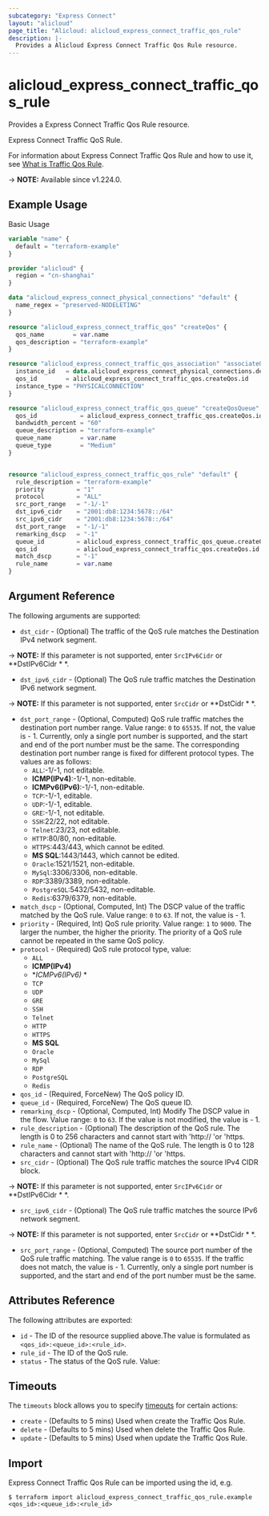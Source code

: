 ```yaml
---
subcategory: "Express Connect"
layout: "alicloud"
page_title: "Alicloud: alicloud_express_connect_traffic_qos_rule"
description: |-
  Provides a Alicloud Express Connect Traffic Qos Rule resource.
---
```


# alicloud_express_connect_traffic_qos_rule

Provides a Express Connect Traffic Qos Rule resource.

Express Connect Traffic QoS Rule.

For information about Express Connect Traffic Qos Rule and how to use it, see [What is Traffic Qos Rule](https://next.api.alibabacloud.com/document/Vpc/2016-04-28/CreateExpressConnectTrafficQosRule).

-> **NOTE:** Available since v1.224.0.

## Example Usage

Basic Usage

```terraform
variable "name" {
  default = "terraform-example"
}

provider "alicloud" {
  region = "cn-shanghai"
}

data "alicloud_express_connect_physical_connections" "default" {
  name_regex = "preserved-NODELETING"
}

resource "alicloud_express_connect_traffic_qos" "createQos" {
  qos_name        = var.name
  qos_description = "terraform-example"
}

resource "alicloud_express_connect_traffic_qos_association" "associateQos" {
  instance_id   = data.alicloud_express_connect_physical_connections.default.ids.1
  qos_id        = alicloud_express_connect_traffic_qos.createQos.id
  instance_type = "PHYSICALCONNECTION"
}

resource "alicloud_express_connect_traffic_qos_queue" "createQosQueue" {
  qos_id            = alicloud_express_connect_traffic_qos.createQos.id
  bandwidth_percent = "60"
  queue_description = "terraform-example"
  queue_name        = var.name
  queue_type        = "Medium"
}


resource "alicloud_express_connect_traffic_qos_rule" "default" {
  rule_description = "terraform-example"
  priority         = "1"
  protocol         = "ALL"
  src_port_range   = "-1/-1"
  dst_ipv6_cidr    = "2001:db8:1234:5678::/64"
  src_ipv6_cidr    = "2001:db8:1234:5678::/64"
  dst_port_range   = "-1/-1"
  remarking_dscp   = "-1"
  queue_id         = alicloud_express_connect_traffic_qos_queue.createQosQueue.queue_id
  qos_id           = alicloud_express_connect_traffic_qos.createQos.id
  match_dscp       = "-1"
  rule_name        = var.name
}
```

## Argument Reference

The following arguments are supported:
* `dst_cidr` - (Optional) The traffic of the QoS rule matches the Destination IPv4 network segment.

-> **NOTE:**  If this parameter is not supported, enter `SrcIPv6Cidr` or **DstIPv6Cidr * *.

* `dst_ipv6_cidr` - (Optional) The QoS rule traffic matches the Destination IPv6 network segment.

-> **NOTE:**  If this parameter is not supported, enter `SrcCidr` or **DstCidr * *.

* `dst_port_range` - (Optional, Computed) QoS rule traffic matches the destination port number range. Value range: `0` to `65535`. If not, the value is - 1. Currently, only a single port number is supported, and the start and end of the port number must be the same. The corresponding destination port number range is fixed for different protocol types. The values are as follows:
  - `ALL`:-1/-1, not editable.
  - **ICMP(IPv4)**:-1/-1, non-editable.
  - **ICMPv6(IPv6)**:-1/-1, non-editable.
  - `TCP`:-1/-1, editable.
  - `UDP`:-1/-1, editable.
  - `GRE`:-1/-1, not editable.
  - `SSH`:22/22, not editable.
  - `Telnet`:23/23, not editable.
  - `HTTP`:80/80, non-editable.
  - `HTTPS`:443/443, which cannot be edited.
  - **MS SQL**:1443/1443, which cannot be edited.
  - `Oracle`:1521/1521, non-editable.
  - `MySql`:3306/3306, non-editable.
  - `RDP`:3389/3389, non-editable.
  - `PostgreSQL`:5432/5432, non-editable.
  - `Redis`:6379/6379, non-editable.
* `match_dscp` - (Optional, Computed, Int) The DSCP value of the traffic matched by the QoS rule. Value range: `0` to `63`. If not, the value is - 1.
* `priority` - (Required, Int) QoS rule priority. Value range: `1` to `9000`. The larger the number, the higher the priority. The priority of a QoS rule cannot be repeated in the same QoS policy.
* `protocol` - (Required) QoS rule protocol type, value:
  - `ALL`
  - **ICMP(IPv4)**
  - **ICMPv6(IPv6)* *
  - `TCP`
  - `UDP`
  - `GRE`
  - `SSH`
  - `Telnet`
  - `HTTP`
  - `HTTPS`
  - **MS SQL**
  - `Oracle`
  - `MySql`
  - `RDP`
  - `PostgreSQL`
  - `Redis`
* `qos_id` - (Required, ForceNew) The QoS policy ID.
* `queue_id` - (Required, ForceNew) The QoS queue ID.
* `remarking_dscp` - (Optional, Computed, Int) Modify The DSCP value in the flow. Value range: `0` to `63`. If the value is not modified, the value is - 1.
* `rule_description` - (Optional) The description of the QoS rule.
The length is 0 to 256 characters and cannot start with 'http:// 'or 'https.
* `rule_name` - (Optional) The name of the QoS rule.
The length is 0 to 128 characters and cannot start with 'http:// 'or 'https.
* `src_cidr` - (Optional) The QoS rule traffic matches the source IPv4 CIDR block.

-> **NOTE:**  If this parameter is not supported, enter `SrcIPv6Cidr` or **DstIPv6Cidr * *.

* `src_ipv6_cidr` - (Optional) The QoS rule traffic matches the source IPv6 network segment.

-> **NOTE:**  If this parameter is not supported, enter `SrcCidr` or **DstCidr * *.

* `src_port_range` - (Optional, Computed) The source port number of the QoS rule traffic matching. The value range is `0` to `65535`. If the traffic does not match, the value is - 1. Currently, only a single port number is supported, and the start and end of the port number must be the same.

## Attributes Reference

The following attributes are exported:
* `id` - The ID of the resource supplied above.The value is formulated as `<qos_id>:<queue_id>:<rule_id>`.
* `rule_id` - The ID of the QoS rule.
* `status` - The status of the QoS rule. Value:

## Timeouts

The `timeouts` block allows you to specify [timeouts](https://developer.hashicorp.com/terraform/language/resources/syntax#operation-timeouts) for certain actions:
* `create` - (Defaults to 5 mins) Used when create the Traffic Qos Rule.
* `delete` - (Defaults to 5 mins) Used when delete the Traffic Qos Rule.
* `update` - (Defaults to 5 mins) Used when update the Traffic Qos Rule.

## Import

Express Connect Traffic Qos Rule can be imported using the id, e.g.

```shell
$ terraform import alicloud_express_connect_traffic_qos_rule.example <qos_id>:<queue_id>:<rule_id>
```